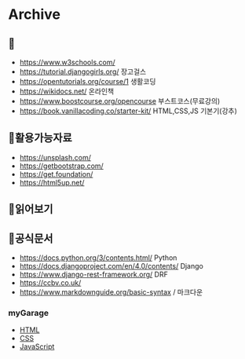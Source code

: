 # Archive



## 📖
* https://www.w3schools.com/ 
* https://tutorial.djangogirls.org/ 장고걸스
* https://opentutorials.org/course/1 생활코딩
* https://wikidocs.net/ 온라인책
* https://www.boostcourse.org/opencourse 부스트코스(무료강의)
* https://book.vanillacoding.co/starter-kit/ HTML,CSS,JS 기본기(강추)

## 📗활용가능자료
* https://unsplash.com/ 
* https://getbootstrap.com/ 
* https://get.foundation/
* https://html5up.net/


## 📙읽어보기

## 🔖공식문서
* https://docs.python.org/3/contents.html/ Python
* https://docs.djangoproject.com/en/4.0/contents/ Django 
* https://www.django-rest-framework.org/ DRF
* https://ccbv.co.uk/ 
* https://www.markdownguide.org/basic-syntax / 마크다운
### myGarage

* [HTML](https://github.com/voftt/mygarage/blob/master/archive/HTML.md)
* [CSS](https://github.com/voftt/mygarage/blob/master/archive/CSS.md)
* [JavaScript](https://github.com/voftt/mygarage/blob/master/archive/JS.md)

